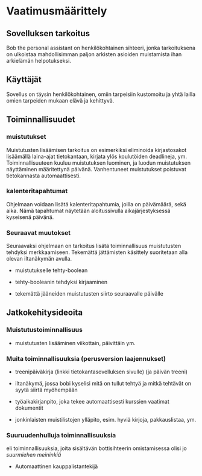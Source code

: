 # Vaatimusmäärittely

## Sovelluksen tarkoitus

Bob the personal assistant on henkilökohtainen sihteeri, jonka tarkoituksena on ulkoistaa mahdollisimman paljon arkisten asioiden muistamista ihan arkielämän helpotukseksi.

## Käyttäjät

Sovellus on täysin henkilökohtainen, omiin tarpeisiin kustomoitu ja yhtä lailla omien tarpeiden mukaan elävä ja kehittyvä.

## Toiminnallisuudet

### muistutukset

Muistutusten lisäämisen tarkoitus on esimerkiksi eliminoida kirjastosakot lisäämällä laina-ajat tietokantaan, kirjata ylös koulutöiden deadlineja, ym. Toiminnallisuuteen kuuluu muistutuksen luominen, ja luodun muistutuksen näyttäminen määritettynä päivänä. Vanhentuneet muistutukset poistuvat tietokannasta automaattisesti.

### kalenteritapahtumat

Ohjelmaan voidaan lisätä kalenteritapahtumia, joilla on päivämäärä, sekä aika. Nämä tapahtumat näytetään aloitussivulla aikajärjestyksessä kyseisenä päivänä.

### Seuraavat muutokset

Seuraavaksi ohjelmaan on tarkoitus lisätä toiminnallisuus muistutusten tehdyksi merkkaamiseen. Tekemättä jättämisten käsittely suoritetaan alla olevan iltanäkymän avulla.

* muistutukselle tehty-boolean

* tehty-booleanin tehdyksi kirjaaminen

* tekemättä jääneiden muistutusten siirto seuraavalle päivälle


## Jatkokehitysideoita

### Muistutustoiminnallisuus

 * muistutusten lisääminen viikottain, päivittäin ym.

 ### Muita toiminnallisuuksia (perusversion laajennukset)

 * treenipäiväkirja (linkki tietokantasovelluksen sivulle) (ja päivän treeni)

 * iltanäkymä, jossa bobi kyselisi mitä on tullut tehtyä ja mitkä tehtävät on syytä siirtä myöhempään

 * työaikakirjanpito, joka tekee automaattisesti kurssien vaatimat dokumentit
 
 * jonkinlaisten muistilistojen ylläpito, esim. hyviä kirjoja, pakkauslistaa, ym.

### Suuruudenhulluja toiminnallisuuksia

eli toiminnallisuuksia, joita sisältävän bottisihteerin omistamisessa olisi jo *suurmiehen meininkiä*

* Automaattinen kauppalistantekijä
